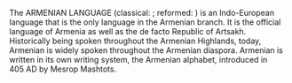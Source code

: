 The ARMENIAN LANGUAGE (classical: ; reformed: ) is an Indo-European language that is the only language in the Armenian branch. It is the official language of Armenia as well as the de facto Republic of Artsakh. Historically being spoken throughout the Armenian Highlands, today, Armenian is widely spoken throughout the Armenian diaspora. Armenian is written in its own writing system, the Armenian alphabet, introduced in 405 AD by Mesrop Mashtots.
